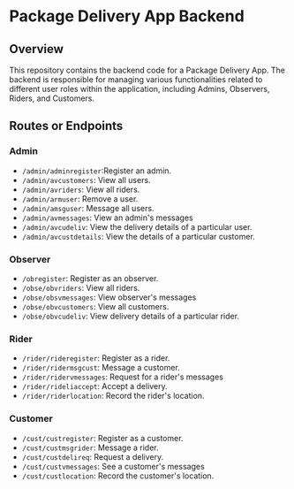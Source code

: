 # Package Delivery App Backend

## Overview

This repository contains the backend code for a Package Delivery App. The backend is responsible for managing various functionalities related to different user roles within the application, including Admins, Observers, Riders, and Customers.

## Routes or Endpoints

### Admin
- `/admin/adminregister`:Register an admin.
- `/admin/avcustomers`: View all users.
- `/admin/avriders`: View all riders.
- `/admin/armuser`: Remove a user.
- `/admin/amsguser`: Message all users.
- `/admin/avmessages`: View an admin's messages
- `/admin/avcudeliv`: View the delivery details of a particular user.
- `/admin/avcustdetails`: View the details of a particular customer.

### Observer

- `/obregister`: Register as an observer.
- `/obse/obvriders`: View all riders.
- `/obse/obsvmessages`: View observer's messages
- `/obse/obvcustomers`: View all customers.
- `/obse/obvcudeliv`: View delivery details of a particular rider.

### Rider

- `/rider/rideregister`: Register as a rider.
- `/rider/ridermsgcust`: Message a customer.
- `/rider/ridervmessages`: Request for a rider's messages
- `/rider/rideliaccept`: Accept a delivery.
- `/rider/riderlocation`: Record the rider's location.

### Customer

- `/cust/custregister`: Register as a customer.
- `/cust/custmsgrider`: Message a rider.
- `/cust/custdelireq`: Request a delivery.
- `/cust/custvmessages`: See a customer's messages
- `/cust/custlocation`: Record the customer's location.


